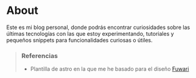 # About

Este es mi blog personal, donde podrás encontrar curiosidades sobre las últimas tecnologías con las que estoy experimentando, tutoriales y pequeños snippets para funcionalidades curiosas o útiles.

> ### Referencias
>
> - Plantilla de astro en la que me he basado para el diseño [Fuwari](https://fuwari.vercel.app)
